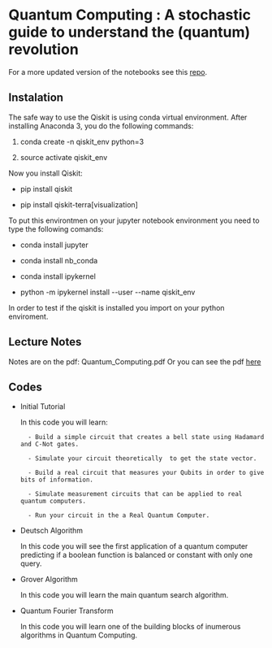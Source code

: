 # Quantum Computing : A stochastic guide to understand the (quantum) revolution

For a more updated version of the notebooks see this [repo](https://github.com/nahumsa/Introduction-to-IBM_Qiskit).

## Instalation

The safe way to use the Qiskit is using conda virtual environment. After installing Anaconda 3, you do the following commands:

1) conda create -n qiskit_env python=3

2) source activate qiskit_env 

Now you install Qiskit:

- pip install qiskit

- pip install qiskit-terra[visualization]

To put this environtmen on your jupyter notebook environment you need to type the following comands:

- conda install jupyter

- conda install nb_conda

- conda install ipykernel

- python -m ipykernel install --user --name qiskit_env

In order to test if the qiskit is installed you import on your python enviroment. 

## Lecture Notes

Notes are on the pdf: Quantum_Computing.pdf 
Or you can see the pdf [here](https://nbviewer.jupyter.org/github/nahumsa/QC-UFS/blob/master/Quantum_Computing.pdf)

## Codes

- Initial Tutorial

    In this code you will learn:
    
        - Build a simple circuit that creates a bell state using Hadamard and C-Not gates.
        
        - Simulate your circuit theoretically  to get the state vector.
        
        - Build a real circuit that measures your Qubits in order to give bits of information.
        
        - Simulate measurement circuits that can be applied to real quantum computers.
        
        - Run your circuit in the a Real Quantum Computer.
        
        
- Deutsch Algorithm

    In this code you will see the first application of a quantum computer predicting if a boolean function is balanced or constant with only one query.

- Grover Algorithm

    In this code you will learn the main quantum search algorithm.

- Quantum Fourier Transform

    In this code you will learn one of the building blocks of inumerous algorithms in Quantum Computing.
